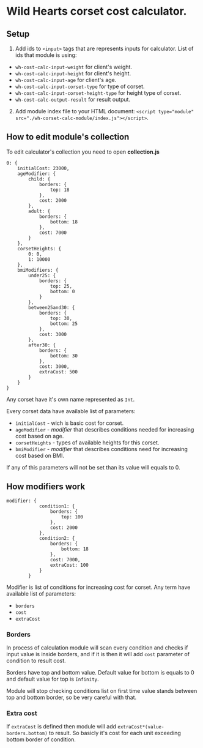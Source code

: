 # Wild Hearts corset cost calculator.

## Setup

1. Add ids to `<input>` tags that are represents inputs for calculator. 
List of ids that module is using:
+ `wh-cost-calc-input-weight` for client's weight.
+ `wh-cost-calc-input-height` for client's height.
+ `wh-cost-calc-input-age` for client's age.
+ `wh-cost-calc-input-corset-type` for type of corset.
+ `wh-cost-calc-input-corset-height-type` for height type of corset.
+ `wh-cost-calc-output-result` for result output.

2. Add module index file to your HTML document: `<script type="module" src="./wh-corset-calc-module/index.js"></script>`.

## How to edit module's collection

To edit calculator's collection you need to open **collection.js**

    0: {
        initialCost: 23000, 
        ageModifier: {
            child: {
                borders: {
                    top: 18
                }, 
                cost: 2000
            }, 
            adult: {
                borders: {
                    bottom: 18
                }, 
                cost: 7000
            }
        }, 
        corsetHeights: {
            0: 0, 
            1: 10000
        }, 
        bmiModifiers: {
            under25: {
                borders: {
                    top: 25, 
                    bottom: 0
                }
            }, 
            between25and30: {
                borders: {
                    top: 30, 
                    bottom: 25
                }, 
                cost: 3000
            }, 
            after30: {
                borders: {
                    bottom: 30
                }, 
                cost: 3000, 
                extraCost: 500
            }
        }
    }

Any corset have it's own name represented as `Int`.

Every corset data have available list of parameters: 
+ `initialCost` - wich is basic cost for corset.
+ `ageModifier` - *modifier* that describes conditions needed for increasing cost based on age.
+ `corsetHeights` - types of available heights for this corset.
+ `bmiModifier` - *modifier* that describes conditions need for increasing cost based on BMI.

If any of this parameters will not be set than its value will equals to 0.

## How modifiers work

    modifier: {
                condition1: {
                    borders: {
                        top: 100
                    }, 
                    cost: 2000
                }, 
                condition2: {
                    borders: {
                        bottom: 18
                    }, 
                    cost: 7000, 
                    extraCost: 100
                }
            }

Modifier is list of conditions for increasing cost for corset. Any term have available list of parameters:

+ `borders`
+ `cost`
+ `extraCost`

### Borders

In process of calculation module will scan every condition and checks if input value is inside borders, and if it is then it will add `cost` parameter of condition to result cost.

Borders have top and bottom value. Default value for bottom is equals to 0 and default value for top is `Infinity`.

Module will stop checking conditions list on first time value stands between top and bottom border, so be very careful with that.

### Extra cost 

If `extraCost` is defined then module will add `extraCost*(value-borders.bottom)` to result. So basicly it's cost for each unit exceeding bottom border of condition.
